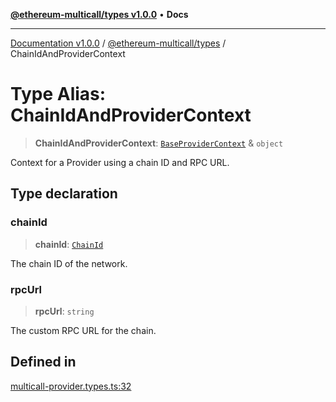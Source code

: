 [**@ethereum-multicall/types v1.0.0**](../README.md) • **Docs**

***

[Documentation v1.0.0](../../../packages.md) / [@ethereum-multicall/types](../README.md) / ChainIdAndProviderContext

# Type Alias: ChainIdAndProviderContext

> **ChainIdAndProviderContext**: [`BaseProviderContext`](BaseProviderContext.md) & `object`

Context for a Provider using a chain ID and RPC URL.

## Type declaration

### chainId

> **chainId**: [`ChainId`](ChainId.md)

The chain ID of the network.

### rpcUrl

> **rpcUrl**: `string`

The custom RPC URL for the chain.

## Defined in

[multicall-provider.types.ts:32](https://github.com/niZmosis/ethereum-multicall/blob/2a2d077a99c23b464a4e40dd6375d06ce98594bd/packages/types/src/multicall-provider.types.ts#L32)
